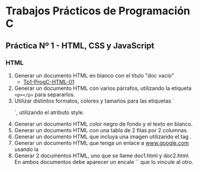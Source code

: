 # Trabajos Prácticos de Programación C
## Práctica Nº 1 - HTML, CSS y JavaScript
### HTML

1. Generar un documento HTML en blanco con el título "doc vacío"
    * [Tp1-ProgC-HTML-01](http://progc.epizy.com/Tp1-ProgC/Tp1-ProgC-HTML-01/doc1.html)
2. Generar un documento HTML con varios párrafos, utilizando la etiqueta `<p></p>` para separarlos.
3. Utilizar distintos formatos, colores y tamaños para las etiquetas ´<p>´, utilizando el atributo style.
4. Generar un documento HTML color negro de fondo y el texto en blanco.
5. Generar un documento HTML con una tabla de 2 filas por 2 columnas.
6. Generar un documento HTML que incluya una imagen utilizando el tag <img>.
7. Generar un documento HTML que tenga un enlace a www.google.com usando la <a></a>
8. Generar 2 documentos HTML, uno que se llame doc1.html y doc2.html. En ambos documentos debe aparecer un encale ´<a></a>´ que lo vincule al otro.
